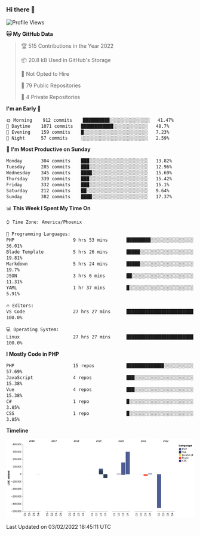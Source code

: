 ### Hi there 👋

<!--START_SECTION:waka-->
![Profile Views](http://img.shields.io/badge/Profile%20Views-3-blue)

**🐱 My GitHub Data** 

> 🏆 515 Contributions in the Year 2022
 > 
> 📦 20.8 kB Used in GitHub's Storage 
 > 
> 🚫 Not Opted to Hire
 > 
> 📜 79 Public Repositories 
 > 
> 🔑 4 Private Repositories  
 > 
**I'm an Early 🐤** 

```text
🌞 Morning    912 commits    ██████████░░░░░░░░░░░░░░░   41.47% 
🌆 Daytime    1071 commits   ████████████░░░░░░░░░░░░░   48.7% 
🌃 Evening    159 commits    █░░░░░░░░░░░░░░░░░░░░░░░░   7.23% 
🌙 Night      57 commits     ░░░░░░░░░░░░░░░░░░░░░░░░░   2.59%

```
📅 **I'm Most Productive on Sunday** 

```text
Monday       304 commits    ███░░░░░░░░░░░░░░░░░░░░░░   13.82% 
Tuesday      285 commits    ███░░░░░░░░░░░░░░░░░░░░░░   12.96% 
Wednesday    345 commits    ████░░░░░░░░░░░░░░░░░░░░░   15.69% 
Thursday     339 commits    ███░░░░░░░░░░░░░░░░░░░░░░   15.42% 
Friday       332 commits    ███░░░░░░░░░░░░░░░░░░░░░░   15.1% 
Saturday     212 commits    ██░░░░░░░░░░░░░░░░░░░░░░░   9.64% 
Sunday       382 commits    ████░░░░░░░░░░░░░░░░░░░░░   17.37%

```


📊 **This Week I Spent My Time On** 

```text
⌚︎ Time Zone: America/Phoenix

💬 Programming Languages: 
PHP                      9 hrs 53 mins       █████████░░░░░░░░░░░░░░░░   36.01% 
Blade Template           5 hrs 26 mins       █████░░░░░░░░░░░░░░░░░░░░   19.81% 
Markdown                 5 hrs 24 mins       █████░░░░░░░░░░░░░░░░░░░░   19.7% 
JSON                     3 hrs 6 mins        ██░░░░░░░░░░░░░░░░░░░░░░░   11.31% 
YAML                     1 hr 37 mins        █░░░░░░░░░░░░░░░░░░░░░░░░   5.91%

🔥 Editors: 
VS Code                  27 hrs 27 mins      █████████████████████████   100.0%

💻 Operating System: 
Linux                    27 hrs 27 mins      █████████████████████████   100.0%

```

**I Mostly Code in PHP** 

```text
PHP                      15 repos            ██████████████░░░░░░░░░░░   57.69% 
JavaScript               4 repos             ███░░░░░░░░░░░░░░░░░░░░░░   15.38% 
Vue                      4 repos             ███░░░░░░░░░░░░░░░░░░░░░░   15.38% 
C#                       1 repo              █░░░░░░░░░░░░░░░░░░░░░░░░   3.85% 
CSS                      1 repo              █░░░░░░░░░░░░░░░░░░░░░░░░   3.85%

```


**Timeline**

![Chart not found](https://raw.githubusercontent.com/mikebronner/mikebronner/master/charts/bar_graph.png) 


 Last Updated on 03/02/2022 18:45:11 UTC
<!--END_SECTION:waka-->

<!--
**mikebronner/mikebronner** is a ✨ _special_ ✨ repository because its `README.md` (this file) appears on your GitHub profile.

Here are some ideas to get you started:

- 🔭 I’m currently working on ...
- 🌱 I’m currently learning ...
- 👯 I’m looking to collaborate on ...
- 🤔 I’m looking for help with ...
- 💬 Ask me about ...
- 📫 How to reach me: ...
- 😄 Pronouns: ...
- ⚡ Fun fact: ...
-->
